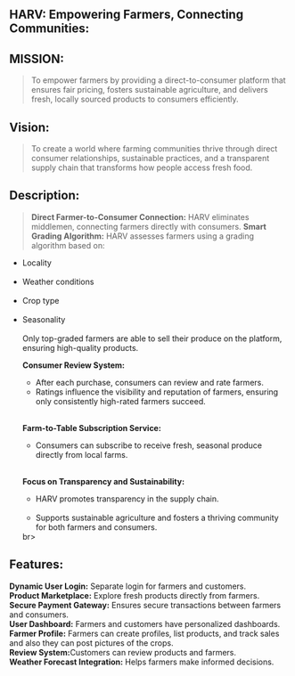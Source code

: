 ## HARV: Empowering Farmers, Connecting Communities:
## MISSION:
> To empower farmers by providing a direct-to-consumer platform that ensures fair pricing, fosters sustainable agriculture, and delivers fresh, locally sourced products to consumers efficiently.
## Vision:
> To create a world where farming communities thrive through direct consumer relationships, sustainable practices, and a transparent supply chain that transforms how people access fresh food.
## Description:
><strong>Direct Farmer-to-Consumer Connection:</strong> HARV eliminates middlemen, connecting farmers directly with consumers.
<strong>Smart Grading Algorithm:</strong> HARV assesses farmers using a grading algorithm based on:</br>

<ul>
  <li>Locality</li></br>
  <li>Weather conditions</li></br>
  <li>Crop type</li></br>
  <li>Seasonality</li></br>
Only top-graded farmers are able to sell their produce on the platform, ensuring high-quality products.

<strong>Consumer Review System:</strong>
<ul>
  <li>After each purchase, consumers can review and rate farmers.</li</br>
  <li>Ratings influence the visibility and reputation of farmers, ensuring only consistently high-rated farmers succeed.</li></br>
</ul>


<strong>Farm-to-Table Subscription Service:</strong>
<ul>
  <li>Consumers can subscribe to receive fresh, seasonal produce directly from local farms.</li></br>
</ul>

<strong>Focus on Transparency and Sustainability:</strong>
<ul>
<li>HARV promotes transparency in the supply chain.</li></br>
<li>Supports sustainable agriculture and fosters a thriving community for both farmers and consumers.</li></ul>br>
  
</ul>

## Features:
<strong>Dynamic User Login:</strong> Separate login for farmers and customers.</br>
<strong>Product Marketplace:</strong> Explore fresh products directly from farmers.</br>
<strong>Secure Payment Gateway:</strong> Ensures secure transactions between farmers and consumers.</br>
<strong>User Dashboard:</strong> Farmers and customers have personalized dashboards.</br>
<strong>Farmer Profile:</strong> Farmers can create profiles, list products, and track sales and also they can post pictures of the crops.</br>
<strong>Review System:</strong>Customers can review products and farmers.</br>
<strong>Weather Forecast Integration:</strong> Helps farmers make informed decisions.</br>
